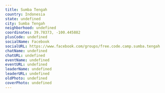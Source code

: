 ```yaml
---
title: Sumba Tengah
country: Indonesia
state: undefined
city: Sumba Tengah
neighborhood: undefined
coordinates: 39.78373, -100.445882
plusCode: undefined
socialName: Facebook
socialURL: https://www.facebook.com/groups/free.code.camp.sumba.tengah.nusa.tenggara.timur
chatName: undefined
chatURL: undefined
eventName: undefined
eventURL: undefined
leaderName: undefined
leaderURL: undefined
oldPhoto: undefined
coverPhoto: undefined
---
```

